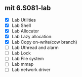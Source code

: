 ## mit 6.S081-lab

- [X] Lab Utilities
- [X] Lab Shell
- [X] Lab Allocator
- [X] Lab Lazy allocation
- [X] Lab Copy on-write(cow branch)
- [ ] Lab Uthread and alarm
- [ ] Lab Lock
- [ ] Lab File system
- [ ] Lab mmap
- [ ] Lab network driver
